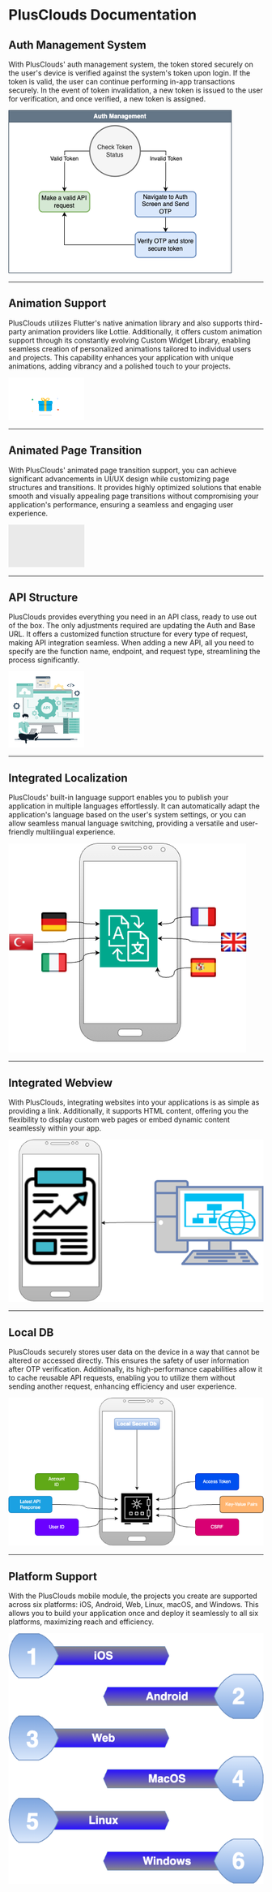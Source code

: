 # PlusClouds Documentation

## Auth Management System

With PlusClouds' auth management system, the token stored securely on the user's device is verified against the system's token upon login. If the token is valid, the user can continue performing in-app transactions securely. In the event of token invalidation, a new token is issued to the user for verification, and once verified, a new token is assigned.

![Auth Management System](assets/module/auth_management.png)

---

## Animation Support

PlusClouds utilizes Flutter's native animation library and also supports third-party animation providers like Lottie. Additionally, it offers custom animation support through its constantly evolving Custom Widget Library, enabling seamless creation of personalized animations tailored to individual users and projects. This capability enhances your application with unique animations, adding vibrancy and a polished touch to your projects.

![Animation Support](assets/module/animation_support.gif)

---

## Animated Page Transition

With PlusClouds' animated page transition support, you can achieve significant advancements in UI/UX design while customizing page structures and transitions. It provides highly optimized solutions that enable smooth and visually appealing page transitions without compromising your application's performance, ensuring a seamless and engaging user experience.

![Animated Page Transition](assets/module/animated_page_transition.gif)

---

## API Structure

PlusClouds provides everything you need in an API class, ready to use out of the box. The only adjustments required are updating the Auth and Base URL. It offers a customized function structure for every type of request, making API integration seamless. When adding a new API, all you need to specify are the function name, endpoint, and request type, streamlining the process significantly.

![API Structure](assets/module/api_support.gif)

---

## Integrated Localization

PlusClouds' built-in language support enables you to publish your application in multiple languages effortlessly. It can automatically adapt the application's language based on the user's system settings, or you can allow seamless manual language switching, providing a versatile and user-friendly multilingual experience.

![Integrated Localization](assets/module/integrated_localization.png)

---

## Integrated Webview

With PlusClouds, integrating websites into your applications is as simple as providing a link. Additionally, it supports HTML content, offering you the flexibility to display custom web pages or embed dynamic content seamlessly within your app.

![Integrated Webview](assets/module/integrated_webview.png)

---

## Local DB

PlusClouds securely stores user data on the device in a way that cannot be altered or accessed directly. This ensures the safety of user information after OTP verification. Additionally, its high-performance capabilities allow it to cache reusable API requests, enabling you to utilize them without sending another request, enhancing efficiency and user experience.

![Local DB](assets/module/local_db.png)

---

## Platform Support

With the PlusClouds mobile module, the projects you create are supported across six platforms: iOS, Android, Web, Linux, macOS, and Windows. This allows you to build your application once and deploy it seamlessly to all six platforms, maximizing reach and efficiency.

![Platform Support](assets/module/platform_support.png)

